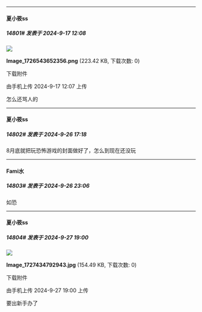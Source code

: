 ﻿*****

####  夏小筱ss  
##### 14801#       发表于 2024-9-17 12:08

<img src="https://img.saraba1st.com/forum/202409/17/120756eqqq9m5ru2x59o97.png" referrerpolicy="no-referrer">

<strong>Image_1726543652356.png</strong> (223.42 KB, 下载次数: 0)

下载附件

由手机上传
2024-9-17 12:07 上传

怎么还骂人的

*****

####  夏小筱ss  
##### 14802#       发表于 2024-9-26 17:18

8月底就把玩恐怖游戏的封面做好了，怎么到现在还没玩


*****

####  Fami水  
##### 14803#       发表于 2024-9-26 23:06

如恐


*****

####  夏小筱ss  
##### 14804#       发表于 2024-9-27 19:00

<img src="https://img.saraba1st.com/forum/202409/27/190037gnnius774lzikinn.jpg" referrerpolicy="no-referrer">

<strong>Image_1727434792943.jpg</strong> (154.49 KB, 下载次数: 0)

下载附件

由手机上传
2024-9-27 19:00 上传

要出新手办了

